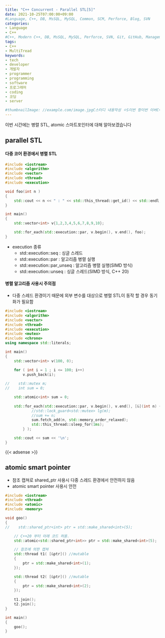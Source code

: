 ```yaml
---
title: "C++ Concurrent - Parallel STL[5]"
date: 2021-10-25T07:00:00+09:00
#Language, C++, DB, MsSQL, MySQL, Common, SCM, Perforce, Blog, SVN
categories:
- Language
- C++
#C++, Modern C++, DB, MsSQL, MySQL, Perforce, SVN, Git, GitHub, Management, Blog, Hugo, Architecture
tags:
- C++
- MultiTread
keywords:
- tech
- developer
- 개발자
- programmer
- programming
- software
- 프로그래머
- coding
- 코딩
- server

#thumbnailImage: //example.com/image.jpgC스터디 내용작성 ㅇS이번 항이번 이버C++ 이번 ㅅ
---
```


이번 시간에는 병렬 STL, atomic 스마트포인터에 대해 알아보겠습니다

<!--more-->

## **parallel STL**

#### 다중 코어 환경에서 병렬 STL

```cpp
#include <iostream>
#include <algorithm>
#include <vector>
#include <thread>
#include <execution>

void foo(int n )
{
    std::cout << n << " : " << std::this_thread::get_id() << std::endl;
}

int main()
{
    std::vector<int> v{1,2,3,4,5,6,7,8,9,10};

    std::for_each(std::execution::par, v.begin(), v.end(), foo);
}
```

- execution 종류
  - std::execution::seq : 싱글 스레드
  - std::execution::par : 알고리즘 병렬 실행
  - std::execution::par_unseq : 알고리즘 병렬 실행(SIMD 방식)
  - std::execution::unseq : 싱글 스레드(SIMD 방식, C++ 20)

#### 병렬 알고리즘 사용시 주의점

- 다중 스레드 환경이기 때문에 외부 변수를 대상으로 병렬 STL이 동작 할 경우 동기화가 필요함

```cpp
#include <iostream>
#include <algorithm>
#include <vector>
#include <thread>
#include <execution>
#include <mutex>
#include <chrono>
using namespace std::literals;

int main()
{
    std::vector<int> v(100, 0);

    for ( int i = 1 ; i <= 100; i++)
        v.push_back(i);  
    
//    std::mutex m;
//    int sum = 0;

    std::atomic<int> sum = 0;
    
    std::for_each(std::execution::par, v.begin(), v.end(), [&](int n) { 
            //std::lock_guard<std::mutex> lg(m);
            //sum += n;
            sum.fetch_add(n, std::memory_order_relaxed);
            std::this_thread::sleep_for(1ms);
        } );

    std::cout << sum << '\n';
}
```

{{< adsense >}}

## atomic smart pointer

- 참조 캡쳐로 shared_ptr 사용시 다중 스레드 환경에서 안전하지 않음
- atomic smart pointer 사용시 안전

```cpp
#include <iostream>
#include <thread>
#include <atomic>
#include <memory>

void goo()
{
//    std::shared_ptr<int> ptr = std::make_shared<int>(5);

    // C++20 부터 아래 코드 허용.
    std::atomic<std::shared_ptr<int>> ptr = std::make_shared<int>(5);

    // 참조에 의한 캡쳐
    std::thread t1( [&ptr]() //mutable 
    { 
        ptr = std::make_shared<int>(1);
    });

    std::thread t2( [&ptr]() //mutable 
    { 
        ptr = std::make_shared<int>(2);
    }); 
    
    t1.join();
    t2.join();
}

int main()
{
    goo();
}
```
